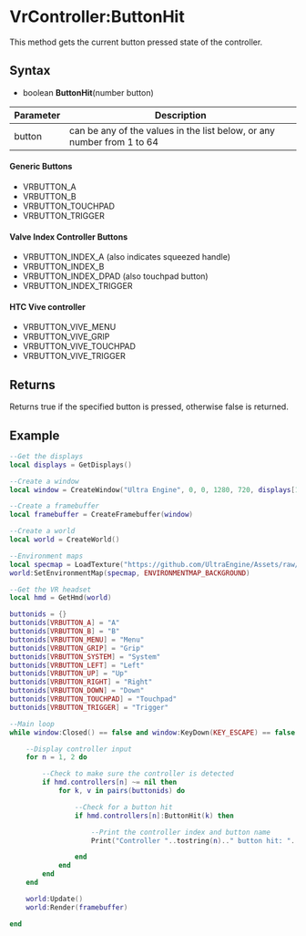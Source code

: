 # VrController:ButtonHit

This method gets the current button pressed state of the controller.

## Syntax

- boolean **ButtonHit**(number button)

| Parameter | Description |
|---|---|
| button | can be any of the values in the list below, or any number from 1 to 64 |

#### Generic Buttons
- VRBUTTON_A
- VRBUTTON_B
- VRBUTTON_TOUCHPAD
- VRBUTTON_TRIGGER

#### Valve Index Controller Buttons
- VRBUTTON_INDEX_A (also indicates squeezed handle)
- VRBUTTON_INDEX_B
- VRBUTTON_INDEX_DPAD (also touchpad button)
- VRBUTTON_INDEX_TRIGGER

#### HTC Vive controller
- VRBUTTON_VIVE_MENU
- VRBUTTON_VIVE_GRIP
- VRBUTTON_VIVE_TOUCHPAD
- VRBUTTON_VIVE_TRIGGER

## Returns

Returns true if the specified button is pressed, otherwise false is returned.

## Example

```lua
--Get the displays
local displays = GetDisplays()

--Create a window
local window = CreateWindow("Ultra Engine", 0, 0, 1280, 720, displays[1], WINDOW_CLIENTCOORDS | WINDOW_CENTER | WINDOW_TITLEBAR)

--Create a framebuffer
local framebuffer = CreateFramebuffer(window)

--Create a world
local world = CreateWorld()

--Environment maps
local specmap = LoadTexture("https://github.com/UltraEngine/Assets/raw/main/Materials/Environment/footprint_court/specular.dds")
world:SetEnvironmentMap(specmap, ENVIRONMENTMAP_BACKGROUND)

--Get the VR headset
local hmd = GetHmd(world)

buttonids = {}
buttonids[VRBUTTON_A] = "A"
buttonids[VRBUTTON_B] = "B"
buttonids[VRBUTTON_MENU] = "Menu"
buttonids[VRBUTTON_GRIP] = "Grip"
buttonids[VRBUTTON_SYSTEM] = "System"
buttonids[VRBUTTON_LEFT] = "Left"
buttonids[VRBUTTON_UP] = "Up"
buttonids[VRBUTTON_RIGHT] = "Right"
buttonids[VRBUTTON_DOWN] = "Down"
buttonids[VRBUTTON_TOUCHPAD] = "Touchpad"
buttonids[VRBUTTON_TRIGGER] = "Trigger"

--Main loop
while window:Closed() == false and window:KeyDown(KEY_ESCAPE) == false do

    --Display controller input
    for n = 1, 2 do

        --Check to make sure the controller is detected
        if hmd.controllers[n] ~= nil then
            for k, v in pairs(buttonids) do

                --Check for a button hit
                if hmd.controllers[n]:ButtonHit(k) then

                    --Print the controller index and button name
                    Print("Controller "..tostring(n).." button hit: "..v)

                end
            end
        end
    end

    world:Update()
    world:Render(framebuffer)

end
```
